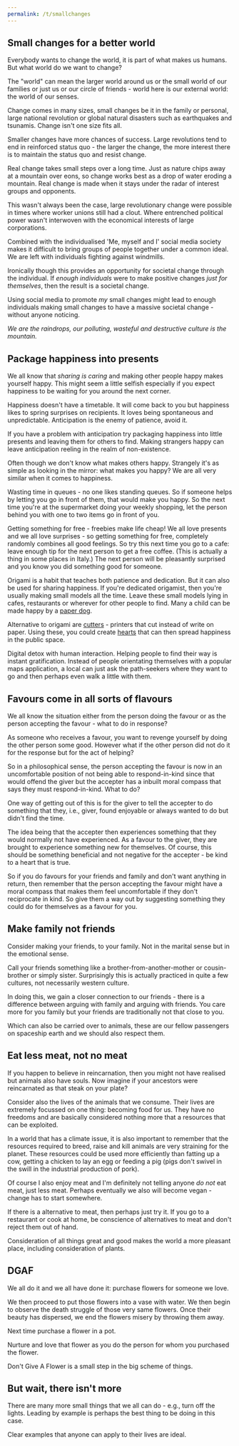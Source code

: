 ```yaml
---
permalink: /t/smallchanges
---
```


## Small changes for a better world

Everybody wants to change the world, it is part of what makes us humans. But what world do we want to change?

The "world" can mean the larger world around us or the small world of our families or just us or our circle of friends - world here is our external world: the world of our senses.

Change comes in many sizes, small changes be it in the family or personal, large national revolution or global natural disasters such as earthquakes and tsunamis. Change isn't one size fits all.

Smaller changes have more chances of success. Large revolutions tend to end in reinforced status quo - the larger the change, the more interest there is to maintain the status quo and resist change.

Real change takes small steps over a long time. Just as nature chips away at a mountain over eons, so change works best as a drop of water eroding a mountain. Real change is made when it stays under the radar of interest groups and opponents.

This wasn't always been the case, large revolutionary change were possible in times where worker unions still had a clout. Where entrenched political power wasn't interwoven with the economical interests of large corporations.

Combined with the individualised 'Me, myself and I' social media society makes it difficult to bring groups of people together under a common ideal. We are left with individuals fighting against windmills. 

Ironically though this provides an opportunity for societal change through the individual. If *enough individuals* were to make positive changes *just for themselves*, then the result is a societal change.

Using social media to promote *my* small changes might lead to enough individuals making small changes to have a massive societal change - without anyone noticing.

*We are the raindrops, our polluting, wasteful and destructive culture is the mountain.*

## Package happiness into presents

We all know that *sharing is caring* and making other people happy makes yourself happy. This might seem a little selfish especially if you expect happiness to be waiting for you around the next corner.

Happiness doesn't have a timetable. It will come back to you but happiness likes to spring surprises on recipients. It loves being spontaneous and unpredictable. Anticipation is the enemy of patience, avoid it.

If you have a problem with anticipation try packaging happiness into little presents and leaving them for others to find. Making strangers happy can leave anticipation reeling in the realm of non-existence.

Often though we don't know what makes others happy. Strangely it's as simple as looking in the mirror: what makes you happy? We are all very similar when it comes to happiness.

Wasting time in queues - no one likes standing queues. So if someone helps by letting you go in front of them, that would make you happy. So the next time you're at the supermarket doing your weekly shopping, let the person behind you with one to two items go in front of you.

Getting something for free - freebies make life cheap! We all love presents and we all love surprises - so getting something for free, completely randomly combines all good feelings. So try this next time you go to a cafe: leave enough tip for the next person to get a free coffee. (This is actually a thing in some places in Italy.) The next person will be pleasantly surprised and you know you did something good for someone.

Origami is a habit that teaches both patience and dedication. But it can also be used for sharing happiness. If you're dedicated origamist, then you're usually making small models all the time. Leave these small models lying in cafes, restaurants or wherever for other people to find. Many a child can be made happy by a [paper dog](https://www.instructables.com/Origami-Dog/).

Alternative to origami are [cutters](https://en.wikipedia.org/w/index.php?title=Plotter&oldid=1082834635#Cutting_plotters) - printers that cut instead of write on paper. Using these, you could create [hearts](https://gregorius.rippenstein.art/works/heart) that can then spread happiness in the public space.

Digital detox with human interaction. Helping people to find their way is instant gratification. Instead of people orientating themselves with a popular maps application, a local can just ask the path-seekers where they want to go and then perhaps even walk a little with them.

## Favours come in all sorts of flavours

We all know the situation either from the person doing the favour or as the person accepting the favour - what to do in response?

As someone who receives a favour, you want to revenge yourself by doing the other person some good. However what if the other person did not do it for the response but for the act of helping?

So in a philosophical sense, the person accepting the favour is now in an uncomfortable position of not being able to respond-in-kind since that would offend the giver but the accepter has a inbuilt moral compass that says they must respond-in-kind. What to do?

One way of getting out of this is for the giver to tell the accepter to do something that they, i.e., giver, found enjoyable or always wanted to do but didn't find the time.

The idea being that the accepter then experiences something that they would normally not have experienced. As a favour to the giver, they are brought to experience something new for themselves. Of course, this should be something beneficial and not negative for the accepter - be kind to a heart that is true.

So if you do favours for your friends and family and don't want anything in return, then remember that the person accepting the favour might have a moral compass that makes them feel uncomfortable if they don't reciprocate in kind. So give them a way out by suggesting something they could do for themselves as a favour for you.

## Make family not friends

Consider making your friends, to your family. Not in the marital sense but in the emotional sense.

Call your friends something like a brother-from-another-mother or cousin-brother or simply sister. Surprisingly this is actually practiced in quite a few cultures, not necessarily western culture.

In doing this, we gain a closer connection to our friends - there is a difference between arguing with family and arguing with friends. You care more for you family but your friends are traditionally not that close to you.

Which can also be carried over to animals, these are our fellow passengers on spaceship earth and we should also respect them.

## Eat less meat, not no meat

If you happen to believe in reincarnation, then you might not have realised but animals also have souls. Now imagine if your ancestors were reincarnated as that steak on your plate?

Consider also the lives of the animals that we consume. Their lives are extremely focussed on one thing: becoming food for us. They have no freedoms and are basically considered nothing more that a resources that can be exploited.

In a world that has a climate issue, it is also important to remember that the resources required to breed, raise and kill animals are very straining for the planet. These resources could be used more efficiently than fatting up a cow, getting a chicken to lay an egg or feeding a pig (pigs don't swivel in the swill in the industrial production of pork).

Of course I also enjoy meat and I'm definitely not telling anyone *do not* eat meat, just less meat. Perhaps eventually we also will become vegan - change has to start somewhere.

If there is a alternative to meat, then perhaps just try it. If you go to a restaurant or cook at home, be conscience of alternatives to meat and don't reject them out of hand.

Consideration of all things great and good makes the world a more pleasant place, including consideration of plants.

## DGAF

We all do it and we all have done it: purchase flowers for someone we love.

We then proceed to put those flowers into a vase with water. We then begin to observe the death struggle of those very same flowers. Once their beauty has dispersed, we end the flowers misery by throwing them away.

Next time purchase a flower in a pot.

Nurture and love that flower as you do the person for whom you purchased the flower.

Don't Give A Flower is a small step in the big scheme of things.

## But wait, there isn't more

There are many more small things that we all can do - e.g., turn off the lights. Leading by example is perhaps the best thing to be doing in this case.

Clear examples that anyone can apply to their lives are ideal.
